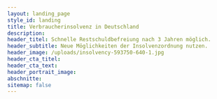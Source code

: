 ```yaml
---
layout: landing_page
style_id: landing
title: Verbraucherinsolvenz in Deutschland
description:
header_titel: Schnelle Restschuldbefreiung nach 3 Jahren möglich.
header_subtitle: Neue Möglichkeiten der Insolvenzordnung nutzen.
header_image: /uploads/insolvency-593750-640-1.jpg
header_cta_titel:
header_cta_text:
header_portrait_image:
abschnitte:
sitemap: false
---
```

